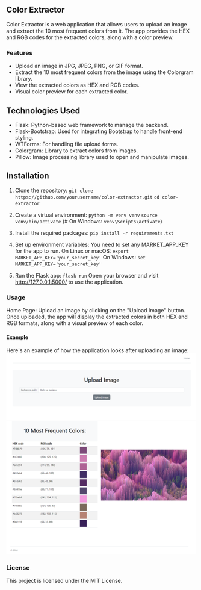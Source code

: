 ## Color Extractor
Color Extractor is a web application that allows users to upload an image and extract the 10 most frequent colors from it. The app provides the HEX and RGB codes for the extracted colors, along with a color preview.

### Features
- Upload an image in JPG, JPEG, PNG, or GIF format.
- Extract the 10 most frequent colors from the image using the Colorgram library.
- View the extracted colors as HEX and RGB codes.
- Visual color preview for each extracted color.

## Technologies Used
- Flask: Python-based web framework to manage the backend.
- Flask-Bootstrap: Used for integrating Bootstrap to handle front-end styling.
- WTForms: For handling file upload forms.
- Colorgram: Library to extract colors from images.
- Pillow: Image processing library used to open and manipulate images.

## Installation
1. Clone the repository:
`git clone https://github.com/yourusername/color-extractor.git`
`cd color-extractor`

2. Create a virtual environment:
`python -m venv venv`
`source venv/bin/activate`  (# On Windows: `venv\Scripts\activate`)

3. Install the required packages:
`pip install -r requirements.txt`

4. Set up environment variables: 
You need to set any MARKET_APP_KEY for the app to run.
On Linux or macOS: `export MARKET_APP_KEY='your_secret_key'`
On Windows: `set MARKET_APP_KEY='your_secret_key'`

5. Run the Flask app:
`flask run`
Open your browser and visit http://127.0.0.1:5000/ to use the application.

### Usage
Home Page: Upload an image by clicking on the "Upload Image" button.
Once uploaded, the app will display the extracted colors in both HEX and RGB formats, along with a visual preview of each color.

#### Example
Here's an example of how the application looks after uploading an image:
![example2.png](example2.png)
![example.png](example.png)


### License
This project is licensed under the MIT License.

